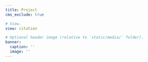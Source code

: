 ```yaml
---
title: Project
cms_exclude: true

# View.
view: citation

# Optional header image (relative to `static/media/` folder).
banner:
  caption: ''
  image: ''
---
```

